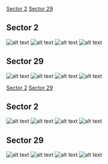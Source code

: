 [Sector 2](#sector2)
[Sector 29](#sector29)

<a name = "sector2"></a>
## Sector 2
![alt text](/tt/WASP-190_Sector_2/WASP-190_Sector_2_a_TimeSeries.png)
![alt text](/tt/WASP-190_Sector_2/WASP-190_Sector_2_b_FoldedLightCurve.png)
![alt text](/tt/WASP-190_Sector_2/WASP-190_Sector_2_b_IndividualTransitsWithFit.png)
![alt text](/tt/WASP-190_Sector_2/WASP-190_Sector_2_c_TimingResiduals.png)

<a name = "sector29"></a>
## Sector 29
![alt text](/tt/WASP-190_Sector_29/WASP-190_Sector_29_a_TimeSeries.png)
![alt text](/tt/WASP-190_Sector_29/WASP-190_Sector_29_b_FoldedLightCurve.png)
![alt text](/tt/WASP-190_Sector_29/WASP-190_Sector_29_b_IndividualTransitsWithFit.png)
![alt text](/tt/WASP-190_Sector_29/WASP-190_Sector_29_c_TimingResiduals.png)

[Sector 2](#sector2)
[Sector 29](#sector29)

<a name = "sector2"></a>
## Sector 2
![alt text](/tt/WASP-190_Sector_2/WASP-190_Sector_2_a_TimeSeries.png)
![alt text](/tt/WASP-190_Sector_2/WASP-190_Sector_2_b_FoldedLightCurve.png)
![alt text](/tt/WASP-190_Sector_2/WASP-190_Sector_2_b_IndividualTransitsWithFit.png)
![alt text](/tt/WASP-190_Sector_2/WASP-190_Sector_2_c_TimingResiduals.png)

<a name = "sector29"></a>
## Sector 29
![alt text](/tt/WASP-190_Sector_29/WASP-190_Sector_29_a_TimeSeries.png)
![alt text](/tt/WASP-190_Sector_29/WASP-190_Sector_29_b_FoldedLightCurve.png)
![alt text](/tt/WASP-190_Sector_29/WASP-190_Sector_29_b_IndividualTransitsWithFit.png)
![alt text](/tt/WASP-190_Sector_29/WASP-190_Sector_29_c_TimingResiduals.png)

